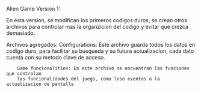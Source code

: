 Alien Game Version 1:

En esta version, se modifican los primeros codigos duros, se crean otros
archivos para controlar mas la organzicion del codigo y evitar que crezca 
demasiado.

Archivos agregados:
        Configurations: Este archivo guarda todos los datos en codigo duro, para facilitar su
        busqueda y su futura actualizacion, cada dato cuenta con su metodo clave de acceso.
        
        Game funcionalities: En este archivo se encuentran las funciones que controlan
        las funcionalidades del juego, como loso eventos o la actualizacion de pantalla





